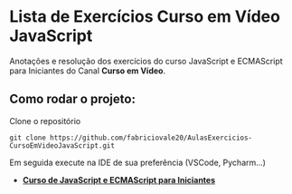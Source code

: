# Lista de Exercícios Curso em Vídeo **JavaScript**

Anotações e resolução dos exercícios do curso JavaScript e ECMAScript para Iniciantes do Canal **Curso em Vídeo**.

## Como rodar o projeto:
Clone o repositório
```
git clone https://github.com/fabriciovale20/AulasExercicios-CursoEmVideoJavaScript.git
```

Em seguida execute na IDE de sua preferência (VSCode, Pycharm...)

* **[Curso de JavaScript e ECMAScript para Iniciantes](https://www.youtube.com/watch?v=1-w1RfGIov4&list=PLHz_AreHm4dlsK3Nr9GVvXCbpQyHQl1o1&index=2)**